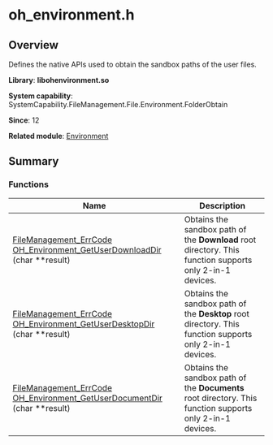 # oh_environment.h


## Overview

Defines the native APIs used to obtain the sandbox paths of the user files.

**Library**: **libohenvironment.so**

**System capability**: SystemCapability.FileManagement.File.Environment.FolderObtain

**Since**: 12

**Related module**: [Environment](_environment.md)


## Summary


### Functions

| Name| Description|
| -------- | -------- |
| [FileManagement_ErrCode](_file_i_o.md#filemanagement_errcode) [OH_Environment_GetUserDownloadDir](_environment.md#oh_environment_getuserdownloaddir) (char \*\*result) | Obtains the sandbox path of the **Download** root directory. This function supports only 2-in-1 devices. |
| [FileManagement_ErrCode](_file_i_o.md#filemanagement_errcode) [OH_Environment_GetUserDesktopDir](_environment.md#oh_environment_getuserdesktopdir) (char \*\*result) | Obtains the sandbox path of the **Desktop** root directory. This function supports only 2-in-1 devices. |
| [FileManagement_ErrCode](_file_i_o.md#filemanagement_errcode) [OH_Environment_GetUserDocumentDir](_environment.md#oh_environment_getuserdocumentdir) (char \*\*result) | Obtains the sandbox path of the **Documents** root directory. This function supports only 2-in-1 devices.|
